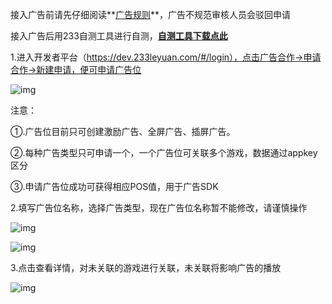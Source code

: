 接入广告前请先仔细阅读**[广告规则](https://dev.233leyuan.com/#/doc/16001)**，广告不规范审核人员会驳回申请

接入广告后用233自测工具进行自测，**[自测工具下载点此](https://dev.233leyuan.com/#/ad_process)**

1.进入开发者平台（https://dev.233leyuan.com/#/login），点击广告合作->申请合作->新建申请，便可申请广告位

![img](https://arkimg.ark.online/(null)-20240520174031752.png)

注意：

①.广告位目前只可创建激励广告、全屏广告、插屏广告。

②.每种广告类型只可申请一个，一个广告位可关联多个游戏，数据通过appkey区分

③.申请广告位成功可获得相应POS值，用于广告SDK

2.填写广告位名称，选择广告类型，现在广告位名称暂不能修改，请谨慎操作

![img](https://arkimg.ark.online/(null)-20240520174032030.png)

![img](https://arkimg.ark.online/(null)-20240520174032668.png)

3.点击查看详情，对未关联的游戏进行关联，未关联将影响广告的播放

![img](/Users/wangjingyu/Documents/CreatorPortal/Picture/(null)-20240520174031757.png)